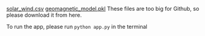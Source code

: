 [solar_wind.csv](https://drive.google.com/file/d/1kb1oa8q9HKvXOLotmwH7iLxvDuzzsJyc/view?usp=sharing) 
[geomagnetic_model.pkl](https://drive.google.com/file/d/10vzz1pTYzZKWQ--HO8JyxLmBh7Wv73s0/view?usp=sharing)
These files are too big for Github, so please download it from here.



To run the app, please run  ```python app.py``` in the terminal
